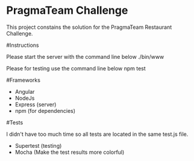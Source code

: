 # PragmaTeam Challenge

This project constains the solution for the PragmaTeam Restaurant Challenge.

#Instructions

Please start the server with the command line below
./bin/www

Please for testing use the command line below
npm test

#Frameworks

- Angular
- NodeJs
- Express (server)
- npm (for dependencies)

#Tests

I didn't have too much time so all tests are located in the same test.js file.

- Supertest (testing)
- Mocha (Make the test results more colorful)
